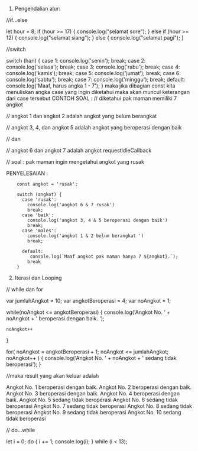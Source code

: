 1. Pengendalian alur:

//if...else

let hour = 8;
if (hour >= 17) {
  console.log("selamat sore");
} else if (hour >= 12) {
  console.log("selamat siang");
} else {
  console.log("selamat pagi");
}

//switch

switch (hari) {
  case 1:
    console.log('senin');
    break;
  case 2:
    console.log('selasa');
    break;
  case 3:
    console.log('rabu');
    break;
  case 4:
    console.log('kamis');
    break;
  case 5:
    console.log('jumat');
    break;
  case 6:
    console.log('sabtu');
    break;
  case 7:
    console.log('minggu');
    break;
  default:
    console.log('Maaf, harus angka 1 - 7');
}
maka jika dibagian const kita menuliskan angka case yang ingin diketahui maka akan muncul keterangan dari case tersebut
CONTOH SOAL :
// diketahui pak maman memiliki 7 angkot

// angkot 1 dan angkot 2 adalah angkot yang belum berangkat

// angkot 3, 4, dan angkot 5 adalah angkot yang beroperasi dengan baik

// dan

// angkot 6 dan angkot 7 adalah angkot requestIdleCallback

// soal : pak maman ingin mengetahui angkot yang rusak

PENYELESAIAN :

		const angkot = 'rusak';

		switch (angkot) {
		  case 'rusak':
		    console.log('angkot 6 & 7 rusak')
		    break;
		  case 'baik':
		    console.log('angkot 3, 4 & 5 beroperasi dengan baik')
		    break;
		  case 'males':
		    console.log('angkot 1 & 2 belum berangkat ')
		    break;
		  
		  default:
		     console.log(`Maaf angkot pak maman hanya 7 ${angkot}.`);
		    break
		}

2. Iterasi dan Looping


// while dan for

var jumlahAngkot = 10;
var angkotBeroperasi = 4;
var noAngkot = 1;

while(noAngkot <= angkotBeroperasi) {
    console.log('Angkot No. ' + noAngkot + ' beroperasi dengan baik. ');

    noAngkot++
}

for( noAngkot = angkotBeroperasi + 1; noAngkot <= jumlahAngkot; noAngkot++ ) {
    console.log('Angkot No. ' + noAngkot + ' sedang tidak beroperasi');
}
 
//maka result yang akan keluar adalah

Angkot No. 1 beroperasi dengan baik.
Angkot No. 2 beroperasi dengan baik. 
Angkot No. 3 beroperasi dengan baik. 
Angkot No. 4 beroperasi dengan baik. 
Angkot No. 5 sedang tidak beroperasi 
Angkot No. 6 sedang tidak beroperasi 
Angkot No. 7 sedang tidak beroperasi 
Angkot No. 8 sedang tidak beroperasi 
Angkot No. 9 sedang tidak beroperasi 
Angkot No. 10 sedang tidak beroperasi

// do...while

let i = 0;
do {
  i += 1;
  console.log(i);
} while (i < 13);
